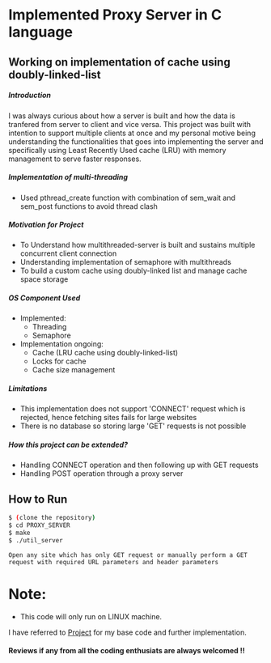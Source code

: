 <h1>Implemented Proxy Server in C language</h1>
<h2>Working on implementation of cache using doubly-linked-list</h2>

##### Introduction
I was always curious about how a server is built and how the data is tranfered from server to client and vice versa. This project was built with intention to support multiple clients at once and my personal motive being understanding the functionalities that goes into implementing the server and specifically using Least Recently Used cache (LRU) with memory management to serve faster responses.

##### Implementation of multi-threading
- Used pthread_create function with combination of sem_wait and sem_post functions to avoid thread clash

##### Motivation for Project
- To Understand how multithreaded-server is built and sustains multiple concurrent client connection
- Understanding implementation of semaphore with multithreads
- To build a custom cache using doubly-linked list and manage cache space storage

 
##### OS Component Used ​
- Implemented:
	- Threading
	- Semaphore
- Implementation ongoing:
	- Cache (LRU cache using doubly-linked-list)
	- Locks for cache
	- Cache size management

##### Limitations ​
- This implementation does not support 'CONNECT' request which is rejected, hence fetching sites fails for large websites
- There is no database so storing large 'GET' requests is not possible

##### How this project can be extended? ​
- Handling CONNECT operation and then following up with GET requests
- Handling POST operation through a proxy server


## How to Run

```bash
$ (clone the repository)
$ cd PROXY_SERVER
$ make
$ ./util_server
```
`Open any site which has only GET request or manually perform a GET request with required URL parameters and header parameters`

# Note:
- This code will only run on LINUX machine.

I have referred to <a href = "https://github.com/Lovepreet-Singh-LPSK/MultiThreadedProxyServerClient">Project</a> for my base code and further implementation.

#### Reviews if any from all the coding enthusiats are always welcomed !!
